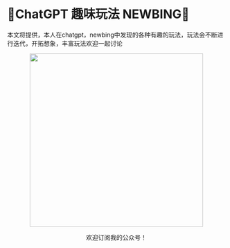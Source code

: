 # 🧠ChatGPT  趣味玩法  NEWBING🐂



本文将提供，本人在chatgpt，newbing中发现的各种有趣的玩法，玩法会不断进行迭代，开拓想象，丰富玩法欢迎一起讨论


<div align=center>
<img src="https://user-images.githubusercontent.com/28421346/233538599-ba530dde-4ca1-496e-90a6-b5a565a037c7.jpg" width="400"/> 
  <p>欢迎订阅我的公众号！</p>
</div>

